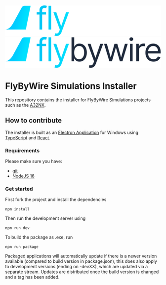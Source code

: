 ![FlyByWire Simulations](https://raw.githubusercontent.com/flybywiresim/branding/1391fc003d8b5d439d01ad86e2778ae0bfc8b682/tails-with-text/FBW-Color-Light.svg#gh-dark-mode-only)
![FlyByWire Simulations](https://github.com/flybywiresim/branding/blob/master/tails-with-text/FBW-Color-Dark.svg#gh-light-mode-only)

# FlyByWire Simulations Installer

This repository contains the installer for FlyByWire Simulations projects such as the [A32NX](https://github.com/flybywiresim/a32nx).

## How to contribute

The installer is built as an [Electron Application](https://www.electronjs.org/) for Windows using [TypeScript](https://www.typescriptlang.org/) and [React](https://reactjs.org/).

### Requirements

Please make sure you have:

- [git](https://git-scm.com/downloads)
- [NodeJS 16](https://nodejs.org/en/)

### Get started

First fork the project and install the dependencies

```shell script
npm install
```

Then run the development server using

```shell script
npm run dev
```

To build the package as .exe, run

```shell script
npm run package
```

Packaged applications will automatically update if there is a newer version available (compared to build version in package.json), this does also apply to development versions (ending on -devXX), which are updated via a separate stream. Updates are distributed once the build version is changed and a tag has been added.
